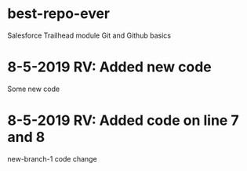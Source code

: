 # best-repo-ever
Salesforce Trailhead module Git and Github basics

# 8-5-2019 RV: Added new code
Some new code

# 8-5-2019 RV: Added code on line 7 and 8
new-branch-1 code change